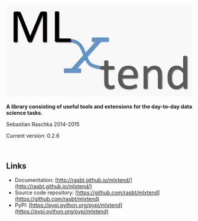 
![](./img/logo_gray.png)

**A library consisting of useful tools and extensions for the day-to-day data science tasks.**



Sebastian Raschka 2014-2015

Current version: 0.2.6

<br>


## Links
- Documentation: [http://rasbt.github.io/mlxtend/](http://rasbt.github.io/mlxtend/)
- Source code repository: [https://github.com/rasbt/mlxtend](https://github.com/rasbt/mlxtend)
- PyPI: [https://pypi.python.org/pypi/mlxtend](https://pypi.python.org/pypi/mlxtend)


